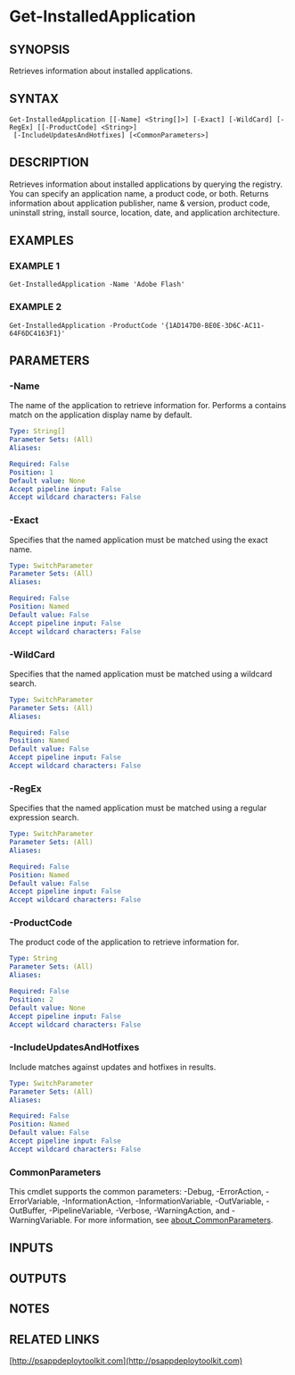 ﻿---
editLink: false
isShowComments: false
external help file: PSAppDeployToolkit-help.xml
Module Name: PSAppDeployToolkit
online version: http://psappdeploytoolkit.com
schema: 2.0.0
---

# Get-InstalledApplication

## SYNOPSIS
Retrieves information about installed applications.

## SYNTAX

```
Get-InstalledApplication [[-Name] <String[]>] [-Exact] [-WildCard] [-RegEx] [[-ProductCode] <String>]
 [-IncludeUpdatesAndHotfixes] [<CommonParameters>]
```

## DESCRIPTION
Retrieves information about installed applications by querying the registry.
You can specify an application name, a product code, or both.
Returns information about application publisher, name & version, product code, uninstall string, install source, location, date, and application architecture.

## EXAMPLES

### EXAMPLE 1
```
Get-InstalledApplication -Name 'Adobe Flash'
```

### EXAMPLE 2
```
Get-InstalledApplication -ProductCode '{1AD147D0-BE0E-3D6C-AC11-64F6DC4163F1}'
```

## PARAMETERS

### -Name
The name of the application to retrieve information for.
Performs a contains match on the application display name by default.

```yaml
Type: String[]
Parameter Sets: (All)
Aliases:

Required: False
Position: 1
Default value: None
Accept pipeline input: False
Accept wildcard characters: False
```

### -Exact
Specifies that the named application must be matched using the exact name.

```yaml
Type: SwitchParameter
Parameter Sets: (All)
Aliases:

Required: False
Position: Named
Default value: False
Accept pipeline input: False
Accept wildcard characters: False
```

### -WildCard
Specifies that the named application must be matched using a wildcard search.

```yaml
Type: SwitchParameter
Parameter Sets: (All)
Aliases:

Required: False
Position: Named
Default value: False
Accept pipeline input: False
Accept wildcard characters: False
```

### -RegEx
Specifies that the named application must be matched using a regular expression search.

```yaml
Type: SwitchParameter
Parameter Sets: (All)
Aliases:

Required: False
Position: Named
Default value: False
Accept pipeline input: False
Accept wildcard characters: False
```

### -ProductCode
The product code of the application to retrieve information for.

```yaml
Type: String
Parameter Sets: (All)
Aliases:

Required: False
Position: 2
Default value: None
Accept pipeline input: False
Accept wildcard characters: False
```

### -IncludeUpdatesAndHotfixes
Include matches against updates and hotfixes in results.

```yaml
Type: SwitchParameter
Parameter Sets: (All)
Aliases:

Required: False
Position: Named
Default value: False
Accept pipeline input: False
Accept wildcard characters: False
```

### CommonParameters
This cmdlet supports the common parameters: -Debug, -ErrorAction, -ErrorVariable, -InformationAction, -InformationVariable, -OutVariable, -OutBuffer, -PipelineVariable, -Verbose, -WarningAction, and -WarningVariable. For more information, see [about_CommonParameters](http://go.microsoft.com/fwlink/?LinkID=113216).

## INPUTS

## OUTPUTS

## NOTES

## RELATED LINKS

[http://psappdeploytoolkit.com](http://psappdeploytoolkit.com)

